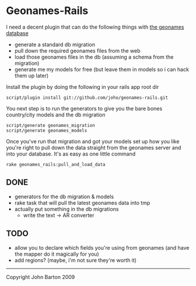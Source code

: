 Geonames-Rails
===

I need a decent plugin that can do the following things with [the geonames database](http://www.geonames.org/)

  * generate a standard db migration
  * pull down the required geonames files from the web
  * load those geonames files in the db (assuming a schema from the migration)
  * generate me my models for free (but leave them in models so i can hack them up later)

Install the plugin by doing the following in your rails app root dir

	script/plugin install git://github.com/joho/geonames-rails.git

You next step is to run the generators to give you the bare bones country/city models and the db migration

	script/generate geonames_migration
	script/generate geonames_models

Once you've run that migration and got your models set up how you like you're right to pull down the data straight from the geonames server and into your database. It's as easy as one little command

	rake geonames_rails:pull_and_load_data

DONE
---

  * generators for the db migration & models
  * rake task that will pull the latest geonames data into tmp
  * actually put something in the db migrations
	* write the text -> AR converter

TODO
---

  * allow you to declare which fields you're using from geonames (and have the mapper do it magically for you)
  * add regions? (maybe, i'm not sure they're worth it)

---

Copyright John Barton 2009